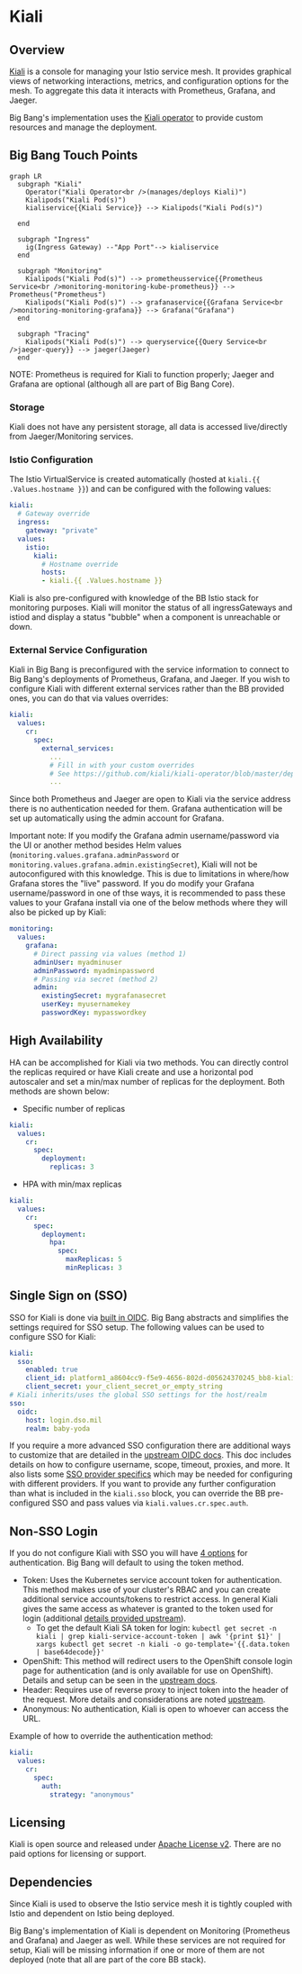 # Kiali

## Overview

[Kiali](https://kiali.io/) is a console for managing your Istio service mesh. It provides graphical views of networking interactions, metrics, and configuration options for the mesh. To aggregate this data it interacts with Prometheus, Grafana, and Jaeger.

Big Bang's implementation uses the [Kiali operator](https://github.com/kiali/kiali-operator) to provide custom resources and manage the deployment.

## Big Bang Touch Points

```mermaid
graph LR
  subgraph "Kiali"    
    Operator("Kiali Operator<br />(manages/deploys Kiali)")
    Kialipods("Kiali Pod(s)")
    kialiservice{{Kiali Service}} --> Kialipods("Kiali Pod(s)")
    
  end      

  subgraph "Ingress"
    ig(Ingress Gateway) --"App Port"--> kialiservice
  end

  subgraph "Monitoring"
    Kialipods("Kiali Pod(s)") --> prometheusservice{{Prometheus Service<br />monitoring-monitoring-kube-prometheus}} --> Prometheus("Prometheus")
    Kialipods("Kiali Pod(s)") --> grafanaservice{{Grafana Service<br />monitoring-monitoring-grafana}} --> Grafana("Grafana")
  end

  subgraph "Tracing"
    Kialipods("Kiali Pod(s)") --> queryservice{{Query Service<br />jaeger-query}} --> jaeger(Jaeger)
  end
```

NOTE: Prometheus is required for Kiali to function properly; Jaeger and Grafana are optional (although all are part of Big Bang Core).

### Storage

Kiali does not have any persistent storage, all data is accessed live/directly from Jaeger/Monitoring services.

### Istio Configuration

The Istio VirtualService is created automatically (hosted at `kiali.{{ .Values.hostname }}`) and can be configured with the following values:

```yaml
kiali:
  # Gateway override
  ingress:
    gateway: "private"
  values:
    istio:
      kiali:
        # Hostname override
        hosts:
        - kiali.{{ .Values.hostname }}
```

Kiali is also pre-configured with knowledge of the BB Istio stack for monitoring purposes. Kiali will monitor the status of all ingressGateways and istiod and display a status "bubble" when a component is unreachable or down.

### External Service Configuration

Kiali in Big Bang is preconfigured with the service information to connect to Big Bang's deployments of Prometheus, Grafana, and Jaeger. If you wish to configure Kiali with different external services rather than the BB provided ones, you can do that via values overrides:

```yaml
kiali:
  values:
    cr:
      spec:
        external_services:
          ...
          # Fill in with your custom overrides
          # See https://github.com/kiali/kiali-operator/blob/master/deploy/kiali/kiali_cr.yaml#L422 for available options
          ...
```

Since both Prometheus and Jaeger are open to Kiali via the service address there is no authentication needed for them. Grafana authentication will be set up automatically using the admin account for Grafana.

Important note: If you modify the Grafana admin username/password via the UI or another method besides Helm values (`monitoring.values.grafana.adminPassword` or `monitoring.values.grafana.admin.existingSecret`), Kiali will not be autoconfigured with this knowledge. This is due to limitations in where/how Grafana stores the "live" password. If you do modify your Grafana username/password in one of thse ways, it is recommended to pass these values to your Grafana install via one of the below methods where they will also be picked up by Kiali:

```yaml
monitoring:
  values:
    grafana:
      # Direct passing via values (method 1)
      adminUser: myadminuser
      adminPassword: myadminpassword
      # Passing via secret (method 2)
      admin:
        existingSecret: mygrafanasecret
        userKey: myusernamekey
        passwordKey: mypasswordkey
```

## High Availability

HA can be accomplished for Kiali via two methods. You can directly control the replicas required or have Kiali create and use a horizontal pod autoscaler and set a min/max number of replicas for the deployment. Both methods are shown below:

- Specific number of replicas
```yaml
kiali:
  values:
    cr:
      spec:
        deployment:
          replicas: 3
```

- HPA with min/max replicas
```yaml
kiali:
  values:
    cr:
      spec:
        deployment:
          hpa:
            spec:
              maxReplicas: 5
              minReplicas: 3
```

## Single Sign on (SSO)

SSO for Kiali is done via [built in OIDC](https://kiali.io/docs/configuration/authentication/openid/). Big Bang abstracts and simplifies the settings required for SSO setup. The following values can be used to configure SSO for Kiali:

```yaml
kiali:
  sso:
    enabled: true
    client_id: platform1_a8604cc9-f5e9-4656-802d-d05624370245_bb8-kiali
    client_secret: your_client_secret_or_empty_string
# Kiali inherits/uses the global SSO settings for the host/realm
sso:
  oidc:
    host: login.dso.mil
    realm: baby-yoda
```

If you require a more advanced SSO configuration there are additional ways to customize that are detailed in the [upstream OIDC docs](https://kiali.io/docs/configuration/authentication/openid/). This doc includes details on how to configure username, scope, timeout, proxies, and more. It also lists some [SSO provider specifics](https://kiali.io/docs/configuration/authentication/openid/#_provider_specific_instructions) which may be needed for configuring with different providers. If you want to provide any further configuration than what is included in the `kiali.sso` block, you can override the BB pre-configured SSO and pass values via `kiali.values.cr.spec.auth`.

## Non-SSO Login

If you do not configure Kiali with SSO you will have [4 options](https://kiali.io/docs/configuration/authentication/) for authentication. Big Bang will default to using the token method.

- Token: Uses the Kubernetes service account token for authentication. This method makes use of your cluster's RBAC and you can create additional service accounts/tokens to restrict access. In general Kiali gives the same access as whatever is granted to the token used for login (additional [details provided upstream](https://kiali.io/docs/configuration/rbac/)).
  - To get the default Kiali SA token for login: `kubectl get secret -n kiali | grep kiali-service-account-token | awk '{print $1}' | xargs kubectl get secret -n kiali -o go-template='{{.data.token | base64decode}}'`
- OpenShift: This method will redirect users to the OpenShift console login page for authentication (and is only available for use on OpenShift). Details and setup can be seen in the [upstream docs](https://kiali.io/docs/configuration/authentication/openshift/).
- Header: Requires use of reverse proxy to inject token into the header of the request. More details and considerations are noted [upstream](https://kiali.io/docs/configuration/authentication/header/).
- Anonymous: No authentication, Kiali is open to whoever can access the URL.

Example of how to override the authentication method:
```yaml
kiali:
  values:
    cr:
      spec:
        auth:
          strategy: "anonymous"
```

## Licensing

Kiali is open source and released under [Apache License v2](https://www.apache.org/licenses/LICENSE-2.0.txt). There are no paid options for licensing or support.

## Dependencies

Since Kiali is used to observe the Istio service mesh it is tightly coupled with Istio and dependent on Istio being deployed.

Big Bang's implementation of Kiali is dependent on Monitoring (Prometheus and Grafana) and Jaeger as well. While these services are not required for setup, Kiali will be missing information if one or more of them are not deployed (note that all are part of the core BB stack).
